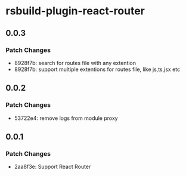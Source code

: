 # rsbuild-plugin-react-router

## 0.0.3

### Patch Changes

- 8928f7b: search for routes file with any extention
- 8928f7b: support multiple extentions for routes file, like js,ts,jsx etc

## 0.0.2

### Patch Changes

- 53722e4: remove logs from module proxy

## 0.0.1

### Patch Changes

- 2aa8f3e: Support React Router
